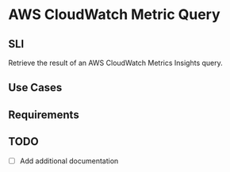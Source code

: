 # AWS CloudWatch Metric Query

## SLI 
Retrieve the result of an AWS CloudWatch Metrics Insights query.

## Use Cases

## Requirements

## TODO
- [ ] Add additional documentation